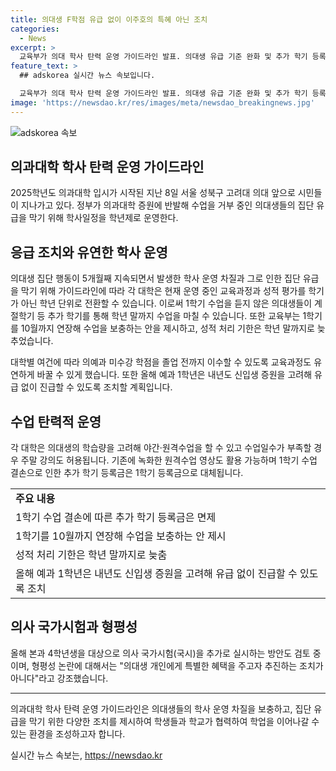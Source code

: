 ```yaml
---
title: 의대생 F학점 유급 없이 이주호의 특혜 아닌 조치
categories:
  - News
excerpt: >
  교육부가 의대 학사 탄력 운영 가이드라인 발표. 의대생 유급 기준 완화 및 추가 학기 등록금 면제 조치. 학기 단위를 학년으로 전환하고, 수업 결손 보충을 위해 야간·주말 수업 및 원격 수업 활용. 학년이 끝나기 전까지 유료과목 보충 가능하며, 학기당 15주 수업이 아닌 학년제로 전환. 의사 국가시험 추가 실시 등 다양한 대책 마련. 학생들의 경제적 부담 완화를 위해 1학기 등록금으로 대체.
feature_text: >
  ## adskorea 실시간 뉴스 속보입니다.

  교육부가 의대 학사 탄력 운영 가이드라인 발표. 의대생 유급 기준 완화 및 추가 학기 등록금 면제 조치. 학기 단위를 학년으로 전환하고, 수업 결손 보충을 위해 야간·주말 수업 및 원격 수업 활용. 학년이 끝나기 전까지 유료과목 보충 가능하며, 학기당 15주 수업이 아닌 학년제로 전환. 의사 국가시험 추가 실시 등 다양한 대책 마련. 학생들의 경제적 부담 완화를 위해 1학기 등록금으로 대체.
image: 'https://newsdao.kr/res/images/meta/newsdao_breakingnews.jpg'
---
```


<p><img src="https://newsdao.kr/res/images/meta/newsdao_breakingnews.jpg" alt="adskorea 속보" /></p>

<h2>의과대학 학사 탄력 운영 가이드라인</h2>

<p data-ke-size="size16">2025학년도 의과대학 입시가 시작된 지난 8일 서울 성북구 고려대 의대 앞으로 시민들이 지나가고 있다. 정부가 의과대학 증원에 반발해 수업을 거부 중인 의대생들의 집단 유급을 막기 위해 학사일정을 학년제로 운영한다.</p>

<h2 data-ke-size="size26">응급 조치와 유연한 학사 운영</h2>

<p data-ke-size="size16">의대생 집단 행동이 5개월째 지속되면서 발생한 학사 운영 차질과 그로 인한 집단 유급을 막기 위해 가이드라인에 따라 각 대학은 현재 운영 중인 교육과정과 성적 평가를 학기가 아닌 학년 단위로 전환할 수 있습니다. 이로써 1학기 수업을 듣지 않은 의대생들이 계절학기 등 추가 학기를 통해 학년 말까지 수업을 마칠 수 있습니다. 또한 교육부는 1학기를 10월까지 연장해 수업을 보충하는 안을 제시하고, 성적 처리 기한은 학년 말까지로 늦추었습니다.</p>

<p data-ke-size="size16">대학별 여건에 따라 의예과 미수강 학점을 졸업 전까지 이수할 수 있도록 교육과정도 유연하게 바꿀 수 있게 했습니다. 또한 올해 예과 1학년은 내년도 신입생 증원을 고려해 유급 없이 진급할 수 있도록 조치할 계획입니다.</p>

<h2 data-ke-size="size26">수업 탄력적 운영</h2>

<p data-ke-size="size16">각 대학은 의대생의 학습량을 고려해 야간·원격수업을 할 수 있고 수업일수가 부족할 경우 주말 강의도 허용됩니다. 기존에 녹화한 원격수업 영상도 활용 가능하며 1학기 수업 결손으로 인한 추가 학기 등록금은 1학기 등록금으로 대체됩니다.</p>

<table>
  <tr>
    <td><b>주요 내용</b></td>
  </tr>
  <tr>
    <td>1학기 수업 결손에 따른 추가 학기 등록금은 면제</td>
  </tr>
  <tr>
    <td>1학기를 10월까지 연장해 수업을 보충하는 안 제시</td>
  </tr>
  <tr>
    <td>성적 처리 기한은 학년 말까지로 늦춤</td>
  </tr>
  <tr>
    <td>올해 예과 1학년은 내년도 신입생 증원을 고려해 유급 없이 진급할 수 있도록 조치</td>
  </tr>
</table>

<h2 data-ke-size="size26">의사 국가시험과 형평성</h2>

<p data-ke-size="size16">올해 본과 4학년생을 대상으로 의사 국가시험(국시)을 추가로 실시하는 방안도 검토 중이며, 형평성 논란에 대해서는 "의대생 개인에게 특별한 혜택을 주고자 추진하는 조치가 아니다"라고 강조했습니다.</p>

<hr>

<p data-ke-size="size16">의과대학 학사 탄력 운영 가이드라인은 의대생들의 학사 운영 차질을 보충하고, 집단 유급을 막기 위한 다양한 조치를 제시하여 학생들과 학교가 협력하여 학업을 이어나갈 수 있는 환경을 조성하고자 합니다.</p>
실시간 뉴스 속보는, <a href="https://newsdao.kr" rel="dofollow">https://newsdao.kr</a>


